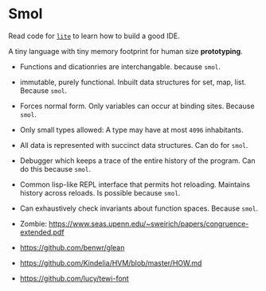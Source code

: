# Smol

Read code for [`lite`](https://github.com/rxi/lite) to learn how to build a good IDE.

A tiny language with tiny memory footprint for human size **prototyping**.
- Functions and dicationries are interchangable. because `smol`.
- immutable, purely functional. Inbuilt data structures for set, map, list. Because `smol`.
- Forces normal form. Only variables can occur at binding sites. Because `smol`.
- Only small types allowed: A type may have at most `4096` inhabitants.
- All data is represented with succinct data structures. Can do for `smol`.
- Debugger which keeps a trace of the entire history of the program.
  Can do this because `smol`.
- Common lisp-like REPL interface that permits hot reloading. Maintains
  history across reloads. Is possible because `smol`.
- Can exhaustively check invariants about function spaces. Because `smol`.
- Zombie: https://www.seas.upenn.edu/~sweirich/papers/congruence-extended.pdf


- https://github.com/benwr/glean
- https://github.com/Kindelia/HVM/blob/master/HOW.md
- https://github.com/lucy/tewi-font
